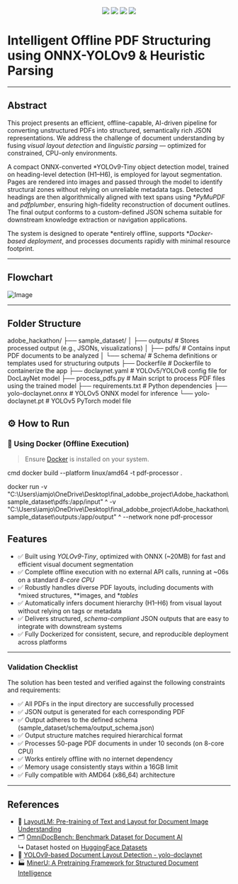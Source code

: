 <p align="center">
  <img src="https://img.shields.io/badge/Model%20Size-20MB-blueviolet?style=for-the-badge"/>
  <img src="https://img.shields.io/badge/Runtime-Offline%20%7C%20CPU--Only-success?style=for-the-badge"/>
  <img src="https://img.shields.io/badge/Execution%20Time-~06s-yellow?style=for-the-badge"/>
 <img src="https://img.shields.io/badge/Tech%20Stack-Python%20%7C%20ONNX%20%7C%20YOLOv9--Tiny-ff69b4?style=for-the-badge"/>

</p>

#  Intelligent Offline PDF Structuring using ONNX-YOLOv9 & Heuristic Parsing

---

##  Abstract

This project presents an efficient, offline-capable, AI-driven pipeline for converting unstructured PDFs into structured, semantically rich JSON representations. We address the challenge of document understanding by fusing *visual layout detection* and *linguistic parsing* — optimized for constrained, CPU-only environments.

A compact ONNX-converted *YOLOv9-Tiny object detection model, trained on heading-level detection (H1–H6), is employed for layout segmentation. Pages are rendered into images and passed through the model to identify structural zones without relying on unreliable metadata tags. Detected headings are then algorithmically aligned with text spans using **PyMuPDF* and *pdfplumber*, ensuring high-fidelity reconstruction of document outlines. The final output conforms to a custom-defined JSON schema suitable for downstream knowledge extraction or navigation applications.

The system is designed to operate *entirely offline, supports **Docker-based deployment*, and processes documents rapidly with minimal resource footprint.

---

##  Flowchart  
![Image](https://github.com/user-attachments/assets/906885a1-4a84-4798-8f40-94e71b52cbf3)

---

##  Folder Structure


adobe_hackathon/
├── sample_dataset/
│   ├── outputs/                  # Stores processed output (e.g., JSONs, visualizations)
│   ├── pdfs/                     # Contains input PDF documents to be analyzed
│   └── schema/                   # Schema definitions or templates used for structuring outputs
├── Dockerfile                    # Dockerfile to containerize the app
├── doclaynet.yaml                # YOLOv5/YOLOv8 config file for DocLayNet model
├── process_pdfs.py               # Main script to process PDF files using the trained model
├── requirements.txt              # Python dependencies
├── yolo-doclaynet.onnx           # YOLOv5 ONNX model for inference
└── yolo-doclaynet.pt             # YOLOv5 PyTorch model file




## ⚙ How to Run

### 🐳 Using Docker (Offline Execution)

> Ensure [Docker](https://docs.docker.com/get-docker/) is installed on your system.

cmd
docker build --platform linux/amd64 -t pdf-processor .

docker run -v "C:\Users\iamjo\OneDrive\Desktop\final_adobbe_project\Adobe_hackathon\sample_dataset\pdfs:/app/input" ^
           -v "C:\Users\iamjo\OneDrive\Desktop\final_adobbe_project\Adobe_hackathon\sample_dataset\outputs:/app/output" ^
           --network none pdf-processor



##  Features

- ✅ Built using *YOLOv9-Tiny*, optimized with ONNX (~20MB) for fast and efficient visual document segmentation  
- ✅ Complete offline execution with no external API calls, running at ~06s on a standard *8-core CPU*  
- ✅ Robustly handles diverse PDF layouts, including documents with *mixed structures, **images, and **tables*  
- ✅ Automatically infers document hierarchy (H1–H6) from visual layout without relying on tags or metadata  
- ✅ Delivers structured, *schema-compliant* JSON outputs that are easy to integrate with downstream systems  
- ✅ Fully Dockerized for consistent, secure, and reproducible deployment across platforms  

---

###  Validation Checklist

The solution has been tested and verified against the following constraints and requirements:

- ✅ All PDFs in the input directory are successfully processed  
- ✅ JSON output is generated for each corresponding PDF  
- ✅ Output adheres to the defined schema (sample_dataset/schema/output_schema.json)  
- ✅ Output structure matches required hierarchical format  
- ✅ Processes 50-page PDF documents in under 10 seconds (on 8-core CPU)  
- ✅ Works entirely offline with no internet dependency  
- ✅ Memory usage consistently stays within a 16GB limit  
- ✅ Fully compatible with AMD64 (x86_64) architecture

      
---

##  References

- 📄 [LayoutLM: Pre-training of Text and Layout for Document Image Understanding](https://arxiv.org/pdf/1809.01477)
- 🗂 [OmniDocBench: Benchmark Dataset for Document AI](https://github.com/opendatalab/OmniDocBench)  
  ↳ Dataset hosted on [HuggingFace Datasets](https://huggingface.co/datasets/opendatalab/OmniDocBench)
- 🧠 [YOLOv9-based Document Layout Detection - yolo-doclaynet](https://github.com/ppaanngggg/yolo-doclaynet)
- 🏭 [MinerU: A Pretraining Framework for Structured Document Intelligence](https://github.com/ope)
